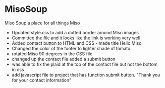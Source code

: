 # MisoSoup
Miso Soup a place for all things Miso
 - Updated style.css to add a dotted border around Miso images
 - Committed the file and it looks like the link is working very well
 - Added contact button to HTML and CSS - made title Hello Miso
 - Changed the color of the footer to lighter shade of tomato
 - rotated Miso 90 degrees in the CSS file
 - changed up the contact file added a submit button
 - was able to fix the plaid at the top of the contact file but not the bottom in css
 - add javascript file to project that has function submit button. "Thank you for your contact information"
